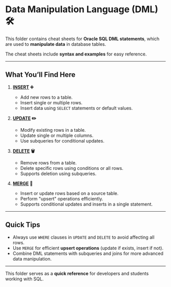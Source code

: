 # Data Manipulation Language (DML) 🛠️

This folder contains cheat sheets for **Oracle SQL DML statements**, which are used to **manipulate data** in database tables.  

The cheat sheets include **syntax and examples** for easy reference.

---

## What You’ll Find Here

1. **[INSERT](insert.md) ➕**  
   - Add new rows to a table.  
   - Insert single or multiple rows.  
   - Insert data using `SELECT` statements or default values.

2. **[UPDATE](update.md) ✏️**  
   - Modify existing rows in a table.  
   - Update single or multiple columns.  
   - Use subqueries for conditional updates.  

3. **[DELETE](delete.md) 🗑️**  
   - Remove rows from a table.  
   - Delete specific rows using conditions or all rows.  
   - Supports deletion using subqueries.

4. **[MERGE](merge.md) 🔄**  
   - Insert or update rows based on a source table.  
   - Perform "upsert" operations efficiently.  
   - Supports conditional updates and inserts in a single statement.

---

## Quick Tips

- Always use `WHERE` clauses in `UPDATE` and `DELETE` to avoid affecting all rows.
- Use `MERGE` for efficient **upsert operations** (update if exists, insert if not).
- Combine DML statements with subqueries and joins for more advanced data manipulation.

---

This folder serves as a **quick reference** for developers and students working with SQL.